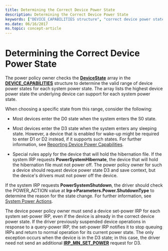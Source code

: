 ```yaml
---
title: Determining the Correct Device Power State
description: Determining the Correct Device Power State
keywords: ["DEVICE_CAPABILITIES structure", "correct device power states WDK power management", "device power states WDK power management"]
ms.date: 06/16/2017
ms.topic: concept-article
---
```


# Determining the Correct Device Power State





The power policy owner checks the [**DeviceState**](devicestate.md) array in the [**DEVICE\_CAPABILITIES**](/windows-hardware/drivers/ddi/wdm/ns-wdm-_device_capabilities) structure to determine the valid range of device power states for each system power state. The array lists the highest device power state the underlying device can support for each system power state.

When choosing a specific state from this range, consider the following:

-   Most devices enter the D0 state when the system enters the S0 state.

-   Most devices enter the D3 state when the system enters any sleeping state. However, a device that is enabled for wake-up might be required to enter D1 or D2 instead, if it supports such states. For further information, see [Reporting Device Power Capabilities](reporting-device-power-capabilities.md).

-   Special rules apply for the device that will hold the hibernation file. If the system IRP requests **PowerSystemHibernate**, the device that will hold the hibernation file must not power off. The power policy owner for such a device should request device power state D3 and save context, but the device's drivers must not power off the device.

If the system IRP requests **PowerSystemShutdown**, the driver should check the POWER\_ACTION value at **Irp-&gt;Parameters.Power.ShutdownType** to determine the reason for the state change. For further information, see [System Power Actions](system-power-actions.md).

The device power policy owner must send a device set-power IRP for each system set-power IRP, even if the device is already in the correct device power state. If the driver previously suspended device operations in response to a query-power IRP, the set-power IRP notifies it to stop queuing IRPs and return to normal operation for its current power state. The only exception occurs when the device is in the D3 state; in this case, the driver need not send an additional [**IRP\_MN\_SET\_POWER**](./irp-mn-set-power.md) request for D3.

 

